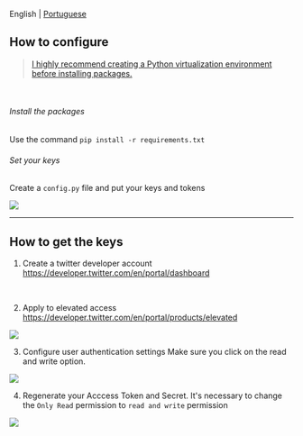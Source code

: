 English | [Portuguese](/.readme/pt/README.md)

## How to configure

> [I highly recommend creating a Python virtualization environment before installing packages.](https://gist.github.com/MatteusSouza/b46b6f7af089eb1f0be3f322f027abf8)

<br>

###### Install the packages

Use the command `pip install -r requirements.txt`

###### Set your keys

Create a `config.py` file and put your keys and tokens

<img src="https://i.imgur.com/ozLeQQA.png" />

---


## How to get the keys

1. Create a twitter developer account
https://developer.twitter.com/en/portal/dashboard
<br>

2. Apply to elevated access
https://developer.twitter.com/en/portal/products/elevated
<img src="https://i.imgur.com/Ud9i9mo.png" />
<br>

3. Configure user authentication settings
Make sure you click on the read and write option.
<img src="https://i.imgur.com/2OYSryk.png" />
<br>

4. Regenerate your Acccess Token and Secret.
It's necessary to change the `Only Read` permission to `read and write` permission
<img src="https://i.imgur.com/ZN3FJTR.png" />

